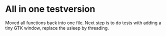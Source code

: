 # All in one testversion
Moved all functions back into one file. Next step is to do tests with adding a tiny GTK window, replace the usleep by threading.
